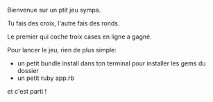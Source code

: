 Bienvenue sur un ptit jeu sympa.

Tu fais des croix, l'autre fais des ronds.

Le premier qui coche troix cases en ligne a gagné.

Pour lancer le jeu, rien de plus simple:

- un petit bundle install dans ton terminal pour installer les gems du dossier
- un petit ruby app.rb

et c'est parti !
